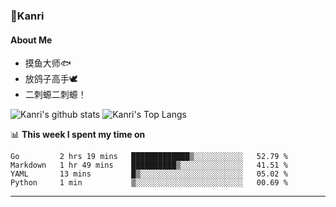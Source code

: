 ### 🌱Kanri
#### About Me
- 摸鱼大师🐟
- 放鸽子高手🕊
- 二刺螈二刺螈！

![Kanri's github stats](https://github-readme-stats.vercel.app/api?username=Yiwen-Chan&show_icons=true&theme=vue&line_height=20)
![Kanri's Top Langs](https://github-readme-stats.vercel.app/api/top-langs/?username=Yiwen-Chan&layout=compact&theme=vue&card_width=270)

📊 **This week I spent my time on**
<!--START_SECTION:waka-->
```text
Go         2 hrs 19 mins   █████████████▒░░░░░░░░░░░   52.79 % 
Markdown   1 hr 49 mins    ██████████▒░░░░░░░░░░░░░░   41.51 % 
YAML       13 mins         █▒░░░░░░░░░░░░░░░░░░░░░░░   05.02 % 
Python     1 min           ▒░░░░░░░░░░░░░░░░░░░░░░░░   00.69 % 
```
<!--END_SECTION:waka-->

***

